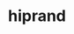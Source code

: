 ---
title: "hiprand"
layout: cache
categories: [package, develop-2023-10-08]
meta: {"versions": ["5.4.3", "5.6.1"], "compilers": ["gcc@=11.4.0"], "oss": ["ubuntu20.04"], "platforms": ["linux"], "targets": ["x86_64_v3"], "stacks": ["e4s", "e4s-rocm-external", "root"], "num_specs": 2, "num_specs_by_stack": {"root": 2, "e4s-rocm-external": 1, "e4s": 1}}
spec_details: [{"hash": "nvzgnknawowovm5jp2t5embthawqvvnp", "compiler": "gcc@=11.4.0", "versions": ["5.4.3"], "os": "ubuntu20.04", "platform": "linux", "target": "x86_64_v3", "variants": ["amdgpu_target=auto", "build_system=cmake", "build_type=Release", "~cuda", "generator=make", "~ipo", "+rocm"], "stacks": ["root", "e4s-rocm-external"], "size": "-", "tarball": "https://binaries.spack.io/releases/develop-2023-10-08/build_cache/linux-ubuntu20.04-x86_64_v3/gcc-11.4.0/hiprand-5.4.3/linux-ubuntu20.04-x86_64_v3-gcc-11.4.0-hiprand-5.4.3-nvzgnknawowovm5jp2t5embthawqvvnp.spack"}, {"hash": "66iw26etiuiszubwljh7aiqjodyy2ubp", "compiler": "gcc@=11.4.0", "versions": ["5.6.1"], "os": "ubuntu20.04", "platform": "linux", "target": "x86_64_v3", "variants": ["amdgpu_target=auto", "build_system=cmake", "build_type=Release", "~cuda", "generator=make", "~ipo", "+rocm"], "stacks": ["root", "e4s"], "size": "-", "tarball": "https://binaries.spack.io/releases/develop-2023-10-08/build_cache/linux-ubuntu20.04-x86_64_v3/gcc-11.4.0/hiprand-5.6.1/linux-ubuntu20.04-x86_64_v3-gcc-11.4.0-hiprand-5.6.1-66iw26etiuiszubwljh7aiqjodyy2ubp.spack"}]
---